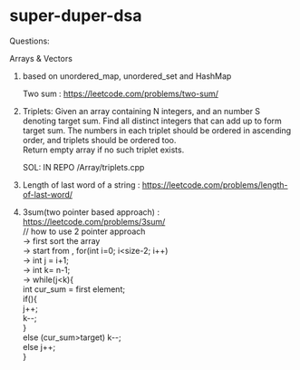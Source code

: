 # super-duper-dsa


Questions:

Arrays & Vectors

1. based on unordered_map, unordered_set and HashMap

	Two sum : https://leetcode.com/problems/two-sum/

2. Triplets:
	Given an array containing N integers, and an number S denoting target sum.
	Find all distinct integers that can add up to form target sum. The numbers in each triplet should be ordered in ascending order, and triplets should be ordered too. 	
	Return empty array if no such triplet exists.

	SOL: IN REPO /Array/triplets.cpp
	
3. Length of last word of a string  :  https://leetcode.com/problems/length-of-last-word/

4. 3sum(two pointer based approach) : https://leetcode.com/problems/3sum/
   <br>// how to use 2 pointer approach 
   <br>-> first sort the array 
   <br>-> start from , for(int i=0; i<size-2; i++) 
   <br>-> int j = i+1;
   <br>-> int k= n-1;
   <br>-> while(j<k){
   	<br>int cur_sum = first element;
	<br>if(){
		<br>j++;
		<br>k--;
		<br>}
	<br>else (cur_sum>target) k--;
	<br>else j++;
   	<br>}
   
   

